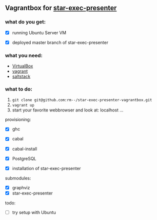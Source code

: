 ## Vagrantbox for [star-exec-presenter](https://github.com/stefanvonderkrone/star-exec-presenter)

### what do you get:
- [x] running Ubuntu Server VM
- [x] deployed master branch of star-exec-presenter


### what you need:
* [VirtualBox](https://www.virtualbox.org/wiki/Downloads)
* [vagrant](http://docs.vagrantup.com/v2/installation/index.html)
* [saltstack](http://docs.saltstack.com/en/latest/)

### what to do:
1. `git clone git@github.com:rm--/star-exec-presenter-vagrantbox.git`
2. `vagrant up`
3. start your favorite webbrowser and look at: localhost ...

provisioning:
- [x] ghc
- [x] cabal
- [x] cabal-install
- [x] PostgreSQL
- [x] installation of star-exec-presenter


submodules:
- [x] graphviz
- [x] star-exec-presenter

todo:
- [ ] try setup with Ubuntu
